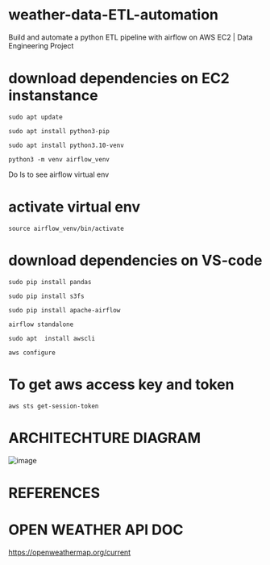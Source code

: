 # weather-data-ETL-automation
Build and automate a python ETL pipeline with airflow on AWS EC2 | Data Engineering Project


# download dependencies on EC2 instanstance

```
sudo apt update
```

```
sudo apt install python3-pip

```

```
sudo apt install python3.10-venv
```

```
python3 -m venv airflow_venv
```

Do ls to see airflow virtual env
# activate virtual env

```
source airflow_venv/bin/activate
```

# download dependencies on VS-code
```
sudo pip install pandas
```

```
sudo pip install s3fs
```

```
sudo pip install apache-airflow
```

```
airflow standalone
```

```
sudo apt  install awscli
```


```
aws configure
```
# To get aws access key and token

```
aws sts get-session-token
```



# ARCHITECHTURE DIAGRAM

![image](https://github.com/RiyaVashishtha/weather-data-ETL-automation/assets/63110762/234a1e52-7f9e-4e5d-979b-4b5a06c5713f)



# REFERENCES
# OPEN WEATHER API DOC
https://openweathermap.org/current
